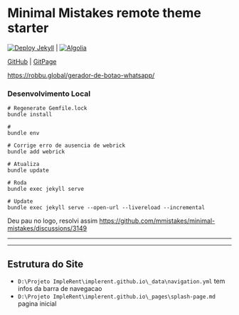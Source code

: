 # Minimal Mistakes remote theme starter

[![Deploy Jekyll](https://github.com/michelmetran/michelmetran.github.io/actions/workflows/publish.yml/badge.svg)](https://github.com/michelmetran/michelmetran.github.io/actions/workflows/publish.yml) | [![Algolia](https://github.com/michelmetran/michelmetran.github.io/actions/workflows/algolia-search.yml/badge.svg)](https://github.com/michelmetran/michelmetran.github.io/actions/workflows/algolia-search.yml)

[GitHub](https://github.com/michelmetran/michelmetran.github.io) |
[GitPage](https://michelmetran.github.io/)



https://robbu.global/gerador-de-botao-whatsapp/







### Desenvolvimento Local

```shell
# Regenerate Gemfile.lock
bundle install

#
bundle env

# Corrige erro de ausencia de webrick
bundle add webrick

# Atualiza
bundle update

# Roda
bundle exec jekyll serve

# Update
bundle exec jekyll serve --open-url --livereload --incremental
```



Deu pau no logo, resolvi assim
https://github.com/mmistakes/minimal-mistakes/discussions/3149




---

---

## Estrutura do Site

- `D:\Projeto ImpleRent\implerent.github.io\_data\navigation.yml` tem infos da barra de navegacao
- `D:\Projeto ImpleRent\implerent.github.io\_pages\splash-page.md` pagina inicial